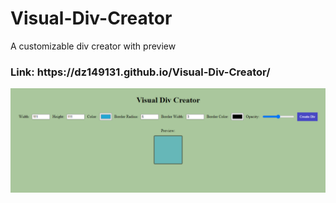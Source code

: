 # Visual-Div-Creator
A customizable div creator with preview
<h3>Link: https://dz149131.github.io/Visual-Div-Creator/</h3>
<img src="visualDivCreator.PNG"></img>

